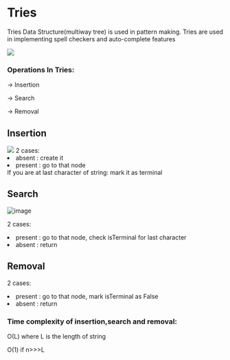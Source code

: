 # Tries

Tries Data Structure(multiway tree) is used in pattern making.
Tries are used in implementing spell checkers and auto-complete features

<img src="https://miro.medium.com/v2/resize:fit:1396/1*e3549k5A9oCLn-vZTxsFEA.gif">

### Operations In Tries: 

&rarr; Insertion

&rarr; Search

&rarr; Removal

## Insertion
<img src="https://media.geeksforgeeks.org/wp-content/uploads/20220902035030/ex1.png">
2 cases: 
<li> absent :
  create it
</li>
<li> present :
  go to that node
</li>
If you are at last character of string: mark it as terminal

## Search
![image](https://github.com/user-attachments/assets/35c85efd-c0a3-4db8-917c-c30275fe7c2a)

2 cases: 
<li> present :
  go to that node, check isTerminal for last character
</li>
<li> absent :
  return
</li>

## Removal
2 cases: 
<li> present :
  go to that node, mark isTerminal as False
</li>
<li> absent :
  return
</li>

### Time complexity of insertion,search and removal:
O(L) where L is the length of string

O(1) if n>>>L
